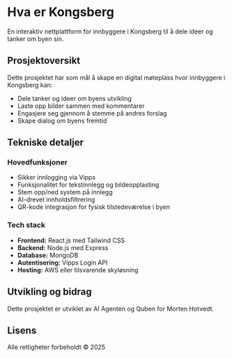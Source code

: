 # Hva er Kongsberg

En interaktiv nettplattform for innbyggere i Kongsberg til å dele ideer og tanker om byen sin.

## Prosjektoversikt

Dette prosjektet har som mål å skape en digital møteplass hvor innbyggere i Kongsberg kan:
- Dele tanker og ideer om byens utvikling
- Laste opp bilder sammen med kommentarer
- Engasjere seg gjennom å stemme på andres forslag
- Skape dialog om byens fremtid

## Tekniske detaljer

### Hovedfunksjoner
- Sikker innlogging via Vipps
- Funksjonalitet for tekstinnlegg og bildeopplasting
- Stem opp/ned system på innlegg
- AI-drevet innholdsfiltrering
- QR-kode integrasjon for fysisk tilstedeværelse i byen

### Tech stack
- **Frontend:** React.js med Tailwind CSS
- **Backend:** Node.js med Express
- **Database:** MongoDB
- **Autentisering:** Vipps Login API
- **Hosting:** AWS eller tilsvarende skyløsning

## Utvikling og bidrag

Dette prosjektet er utviklet av AI Agenten og Quben for Morten Hotvedt.

## Lisens

Alle rettigheter forbeholdt © 2025
